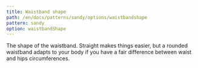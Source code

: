 ```yaml
---
title: Waistband shape
path: /en/docs/patterns/sandy/options/waistbandshape
pattern: sandy
option: waistbandShape
---
```


The shape of the waistband. Straight makes things easier, but a rounded waistband adapts to your body if you have a fair difference between waist and hips circumferences.